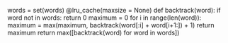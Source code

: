 words = set(words)
@lru_cache(maxsize = None)
def backtrack(word):
if word not in words:
return 0
maximum = 0
for i in range(len(word)):
maximum = max(maximum, backtrack(word[:i] + word[i+1:]) + 1)
return maximum
return max([backtrack(word) for word in words])